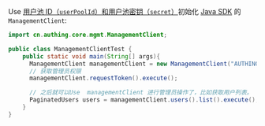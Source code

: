 Use [用户池 ID（`userPoolId`）和用户池密钥（`secret`）](/guides/faqs/get-userpool-id-and-secret.md)初始化 [Java SDK](/en/reference/sdk-for-java/) 的 `ManagementClient`:

```java
import cn.authing.core.mgmt.ManagementClient;

public class ManagementClientTest {
    public static void main(String[] args){
      ManagementClient managementClient = new ManagementClient("AUTHING_USERPOOL_ID", "AUTHING_USERPOOL_SECRET");
      // 获取管理员权限
      managementClient.requestToken().execute();

      // 之后就可以Use  managementClient 进行管理员操作了，比如获取用户列表。
      PaginatedUsers users = managementClient.users().list().execute();
    }
}
```
